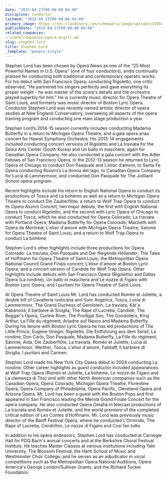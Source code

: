 ```yaml
---
date: "2015-04-23T00:00:00-04:00"
discipline: Conductor
lastmod: "2015-04-23T00:00:00-04:00"
primary_image: https://res.cloudinary.com/schmopera/image/upload/v1545409169/media/webhook-uploads/1429761621710/Lord.jpg.jpg
publishDate: "2015-04-23T00:00:00-04:00"
related_companies:
- scene/companies/opera-mcgill.md
slug: stephen-lord
title: Stephen Lord
_template: "people_single"
---
```


Stephen Lord has been chosen by Opera News as one of the "25 Most Powerful Names in U.S. Opera" (one of four conductors), andis continually praised for conducting both traditional and contemporary operatic works. For his debut with San Francisco Opera, conducting Rigoletto, one critic observed, "He partnered his singers perfectly and gave everything its proper weight - he was master of the score's details and the orchestra played superbly for him." He is currently music director for Opera Theatre of Saint Louis, and formerly was music director of Boston Lyric Opera. Conductor Stephen Lord was recently named artistic director of opera studies at New England Conservatory, overseeing all aspects of the opera training program and conducting one main stage production a year.

Stephen Lord’s 2014-15 season currently includes conducting Madama Butterfly in a return to Michigan Opera Theatre, and a gala opera arias concert for Hawaii Symphony Orchestra. His 2013-14 engagements included conducting concert versions of Rigoletto and La traviata for the Seoul Arts Center (South Korea) and Un ballo in maschera, again for Canadian Opera Company. He also conducted a gala concert with the Adler Fellows of San Francisco Opera. In the 2012-13 season he returned to Lyric Opera of Chicago to conduct Don Pasquale and L’elisir d’amore, to Santa Fe Opera conducting Rossini’s La donna del lago, to Canadian Opera Company for Lucia di Lammermoor, and conducted Don Pasquale for The Juilliard School opera program.

Recent highlights include his return to English National Opera to conduct its productions of Tosca and La bohème as well as a return to Michigan Opera Theatre to conduct Die Zauberflöte; a return to Wolf Trap Opera to conduct its Opera Alumni Concert; two major debuts, the first with English National Opera to conduct Rigoletto, and the second with Lyric Opera of Chicago to conduct Tosca, which he also conducted for Opera Colorado; La traviata with Portland Opera; Madama Butterfly for Opera Colorado; Macbeth with Opéra de Montréal; L'elisir d'amore with Michigan Opera Theatre; Salome for Opera Theatre of Saint Louis; and a return to Wolf Trap Opera to conduct La bohème.

Stephen Lord's other highlights include three productions for Opera Colorado: La traviata, Don Pasquale and Der fliegende Höllander; The Tales of Hoffmann for Opera Theatre of Saint Louis; the Metropolitan Opera National Council Grand Finals concert; L'elisir d'amore at Boston Lyric Opera; and a concert version of Candide for Wolf Trap Opera. Other highlights include debuts with San Francisco Opera (Rigoletto) and Dallas Opera (La rondine), Un ballo in maschera and Le nozze di Figaro with Boston Lyric Opera, and I puritani for Opera Theatre of Saint Louis.

At Opera Theatre of Saint Louis Mr. Lord has conducted Roméo et Juliette, a double bill of Cavalleria rusticana and Suor Angelica, Tosca, Lucia di Lammermoor, The Grand Duchess of Gerolstein, La traviata, Kát'a Kabanová, Il barbiere di Siviglia, The Rape of Lucretia, Candide, The Beggar's Opera, Curlew River, The Prodigal Son, The Gondoliers, King Arthur, La Fille du régiment, Ariadne auf Naxos and Madama Butterfly. During his tenure with Boston Lyric Opera he has led productions of The Little Prince, Eugene Onegin, Rigoletto, Die Entführung aus dem Serail, La rondine, Don Carlo, Don Pasquale, Madama Butterfly, La Fille du régiment, Salome, Aida, Die Zauberflöte, La traviata, Roméo et Juliette, Lucia di Lammermoor, Werther, Tosca, L'elisir d'amore, Falstaff, Il barbiere di Siviglia, I puritani and Carmen.

Stephen Lord made his New York City Opera debut in 2004 conducting La rondine. Other career highlights as guest conductor included appearances at Wolf Trap Opera (Roméo et Juliette, La bohème, Le nozze de Figaro and La clemenza di Tito) and with other North American companies such as the Canadian Opera, Opera Colorado, Michigan Opera Theatre, Florentine Opera, Opera Company of Philadelphia, Opera Pacific, Cleveland Opera and Arizona Opera. Mr. Lord has been a guest with the Boston Pops and first appeared in San Francisco leading the Merola Grand Finale Concert for the opera company. He also conducted Opera Omaha in telecast productions of La traviata and Roméo et Juliette, and the world premiere of the completed critical edition of Les Contes d'Hoffmann. Mr. Lord was previously music director of the Banff Festival Opera, where he conducted L'Ormindo, The Rape of Lucretia, Cendrillon, Le nozze di Figaro and Così fan tutte.

In addition to his opera endeavors, Stephen Lord has conducted at Carnegie Hall for PDQ Bach's annual concerts and at the Berkshire Choral Festival Institute. He teaches Master Classes at various institutions including Yale University, The Blossom Festival, the Hartt School of Music and Westminster Choir College, and he serves as an adjudicator in vocal competitions such as the Metropolitan Opera National Auditions, Opera America's George London/Sullivan Grants, and the Richard Tucker Foundation.

